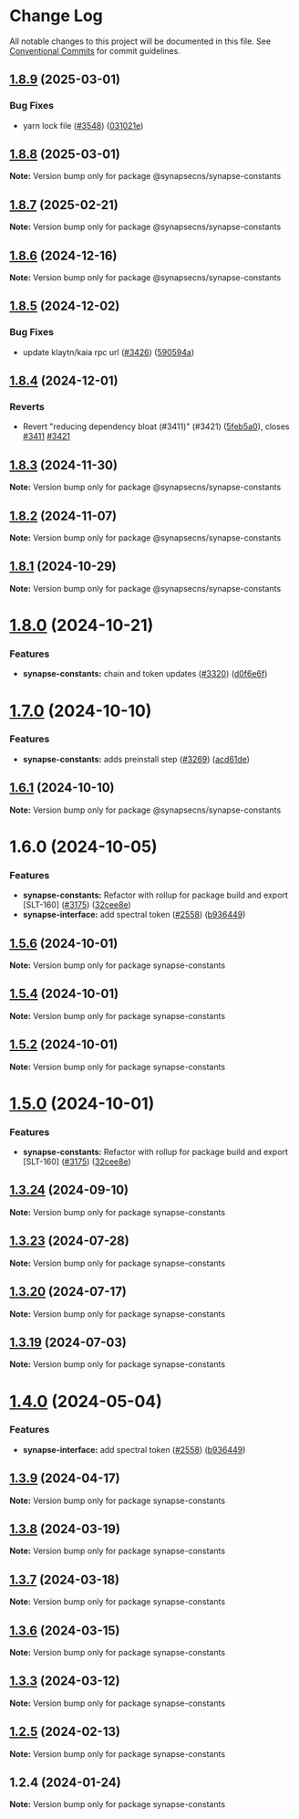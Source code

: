 # Change Log

All notable changes to this project will be documented in this file.
See [Conventional Commits](https://conventionalcommits.org) for commit guidelines.

## [1.8.9](https://github.com/synapsecns/sanguine/compare/@synapsecns/synapse-constants@1.8.8...@synapsecns/synapse-constants@1.8.9) (2025-03-01)


### Bug Fixes

* yarn lock file ([#3548](https://github.com/synapsecns/sanguine/issues/3548)) ([031021e](https://github.com/synapsecns/sanguine/commit/031021eca8c51dfb0003c3a96dedae9304742b76))





## [1.8.8](https://github.com/synapsecns/sanguine/compare/@synapsecns/synapse-constants@1.8.7...@synapsecns/synapse-constants@1.8.8) (2025-03-01)

**Note:** Version bump only for package @synapsecns/synapse-constants





## [1.8.7](https://github.com/synapsecns/sanguine/compare/@synapsecns/synapse-constants@1.8.6...@synapsecns/synapse-constants@1.8.7) (2025-02-21)

**Note:** Version bump only for package @synapsecns/synapse-constants





## [1.8.6](https://github.com/synapsecns/sanguine/compare/@synapsecns/synapse-constants@1.8.5...@synapsecns/synapse-constants@1.8.6) (2024-12-16)

**Note:** Version bump only for package @synapsecns/synapse-constants





## [1.8.5](https://github.com/synapsecns/sanguine/compare/@synapsecns/synapse-constants@1.8.4...@synapsecns/synapse-constants@1.8.5) (2024-12-02)


### Bug Fixes

* update klaytn/kaia rpc url ([#3426](https://github.com/synapsecns/sanguine/issues/3426)) ([590594a](https://github.com/synapsecns/sanguine/commit/590594a80d576ea916052f25e22220823623e088))





## [1.8.4](https://github.com/synapsecns/sanguine/compare/@synapsecns/synapse-constants@1.8.3...@synapsecns/synapse-constants@1.8.4) (2024-12-01)


### Reverts

* Revert "reducing dependency bloat (#3411)" (#3421) ([5feb5a0](https://github.com/synapsecns/sanguine/commit/5feb5a0883e297bafa328fbe5c86935ed1ed2fa5)), closes [#3411](https://github.com/synapsecns/sanguine/issues/3411) [#3421](https://github.com/synapsecns/sanguine/issues/3421)





## [1.8.3](https://github.com/synapsecns/sanguine/compare/@synapsecns/synapse-constants@1.8.2...@synapsecns/synapse-constants@1.8.3) (2024-11-30)

**Note:** Version bump only for package @synapsecns/synapse-constants





## [1.8.2](https://github.com/synapsecns/sanguine/compare/@synapsecns/synapse-constants@1.8.1...@synapsecns/synapse-constants@1.8.2) (2024-11-07)

**Note:** Version bump only for package @synapsecns/synapse-constants





## [1.8.1](https://github.com/synapsecns/sanguine/compare/@synapsecns/synapse-constants@1.8.0...@synapsecns/synapse-constants@1.8.1) (2024-10-29)

**Note:** Version bump only for package @synapsecns/synapse-constants





# [1.8.0](https://github.com/synapsecns/sanguine/compare/@synapsecns/synapse-constants@1.7.0...@synapsecns/synapse-constants@1.8.0) (2024-10-21)


### Features

* **synapse-constants:** chain and token updates ([#3320](https://github.com/synapsecns/sanguine/issues/3320)) ([d0f6e6f](https://github.com/synapsecns/sanguine/commit/d0f6e6fb57b3aa08f97737572aaf7a6230161878))





# [1.7.0](https://github.com/synapsecns/sanguine/compare/@synapsecns/synapse-constants@1.6.1...@synapsecns/synapse-constants@1.7.0) (2024-10-10)


### Features

* **synapse-constants:** adds preinstall step ([#3269](https://github.com/synapsecns/sanguine/issues/3269)) ([acd61de](https://github.com/synapsecns/sanguine/commit/acd61de4846d9b23d7aa834b8f2eefcaae486c7d))





## [1.6.1](https://github.com/synapsecns/sanguine/compare/@synapsecns/synapse-constants@1.6.0...@synapsecns/synapse-constants@1.6.1) (2024-10-10)

**Note:** Version bump only for package @synapsecns/synapse-constants





# 1.6.0 (2024-10-05)


### Features

* **synapse-constants:** Refactor with rollup for package build and export [SLT-160] ([#3175](https://github.com/synapsecns/sanguine/issues/3175)) ([32cee8e](https://github.com/synapsecns/sanguine/commit/32cee8e3bb88222e9876b0963effb51d72be31a6))
* **synapse-interface:** add spectral token ([#2558](https://github.com/synapsecns/sanguine/issues/2558)) ([b936449](https://github.com/synapsecns/sanguine/commit/b9364498b32290615d05eb88542051c8c8d2c0ce))





## [1.5.6](https://github.com/synapsecns/sanguine/compare/synapse-constants@1.5.4...synapse-constants@1.5.6) (2024-10-01)

**Note:** Version bump only for package synapse-constants





## [1.5.4](https://github.com/synapsecns/sanguine/compare/synapse-constants@1.5.2...synapse-constants@1.5.4) (2024-10-01)

**Note:** Version bump only for package synapse-constants





## [1.5.2](https://github.com/synapsecns/sanguine/compare/synapse-constants@1.5.0...synapse-constants@1.5.2) (2024-10-01)

**Note:** Version bump only for package synapse-constants





# [1.5.0](https://github.com/synapsecns/sanguine/compare/synapse-constants@1.3.24...synapse-constants@1.5.0) (2024-10-01)


### Features

* **synapse-constants:** Refactor with rollup for package build and export [SLT-160] ([#3175](https://github.com/synapsecns/sanguine/issues/3175)) ([32cee8e](https://github.com/synapsecns/sanguine/commit/32cee8e3bb88222e9876b0963effb51d72be31a6))





## [1.3.24](https://github.com/synapsecns/sanguine/compare/synapse-constants@1.3.23...synapse-constants@1.3.24) (2024-09-10)

**Note:** Version bump only for package synapse-constants





## [1.3.23](https://github.com/synapsecns/sanguine/compare/synapse-constants@1.3.20...synapse-constants@1.3.23) (2024-07-28)

**Note:** Version bump only for package synapse-constants





## [1.3.20](https://github.com/synapsecns/sanguine/compare/synapse-constants@1.3.19...synapse-constants@1.3.20) (2024-07-17)

**Note:** Version bump only for package synapse-constants





## [1.3.19](https://github.com/synapsecns/sanguine/compare/synapse-constants@1.4.0...synapse-constants@1.3.19) (2024-07-03)

**Note:** Version bump only for package synapse-constants





# [1.4.0](https://github.com/synapsecns/sanguine/compare/synapse-constants@1.3.9...synapse-constants@1.4.0) (2024-05-04)


### Features

* **synapse-interface:** add spectral token ([#2558](https://github.com/synapsecns/sanguine/issues/2558)) ([b936449](https://github.com/synapsecns/sanguine/commit/b9364498b32290615d05eb88542051c8c8d2c0ce))





## [1.3.9](https://github.com/synapsecns/sanguine/compare/synapse-constants@1.3.8...synapse-constants@1.3.9) (2024-04-17)

**Note:** Version bump only for package synapse-constants





## [1.3.8](https://github.com/synapsecns/sanguine/compare/synapse-constants@1.3.7...synapse-constants@1.3.8) (2024-03-19)

**Note:** Version bump only for package synapse-constants





## [1.3.7](https://github.com/synapsecns/sanguine/compare/synapse-constants@1.3.6...synapse-constants@1.3.7) (2024-03-18)

**Note:** Version bump only for package synapse-constants





## [1.3.6](https://github.com/synapsecns/sanguine/compare/synapse-constants@1.3.3...synapse-constants@1.3.6) (2024-03-15)

**Note:** Version bump only for package synapse-constants





## [1.3.3](https://github.com/synapsecns/sanguine/compare/synapse-constants@1.2.5...synapse-constants@1.3.3) (2024-03-12)

**Note:** Version bump only for package synapse-constants





## [1.2.5](https://github.com/synapsecns/sanguine/compare/synapse-constants@1.2.4...synapse-constants@1.2.5) (2024-02-13)

**Note:** Version bump only for package synapse-constants





## 1.2.4 (2024-01-24)

**Note:** Version bump only for package synapse-constants
